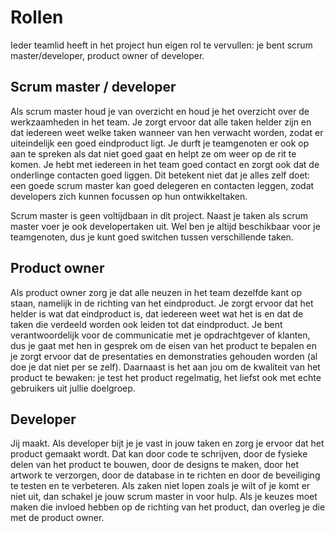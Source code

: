# Rollen

Ieder teamlid heeft in het project hun eigen rol te vervullen: je bent scrum master/developer, product owner of developer.

## Scrum master / developer

Als scrum master houd je van overzicht en houd je het overzicht over de werkzaamheden in het team. Je zorgt ervoor dat alle taken helder zijn en dat iedereen weet welke taken wanneer van hen verwacht worden, zodat er uiteindelijk een goed eindproduct ligt. Je durft je teamgenoten er ook op aan te spreken als dat niet goed gaat en helpt ze om weer op de rit te komen. Je hebt met iedereen in het team goed contact en zorgt ook dat de onderlinge contacten goed liggen. Dit betekent niet dat je alles zelf doet: een goede scrum master kan goed delegeren en contacten leggen, zodat developers zich kunnen focussen op hun ontwikkeltaken.

Scrum master is geen voltijdbaan in dit project. Naast je taken als scrum master voer je ook developertaken uit. Wel ben je altijd beschikbaar voor je teamgenoten, dus je kunt goed switchen tussen verschillende taken.

## Product owner

Als product owner zorg je dat alle neuzen in het team dezelfde kant op staan, namelijk in de richting van het eindproduct. Je zorgt ervoor dat het helder is wat dat eindproduct is, dat iedereen weet wat het is en dat de taken die verdeeld worden ook leiden tot dat eindproduct. Je bent verantwoordelijk voor de communicatie met je opdrachtgever of klanten, dus je gaat met hen in gesprek om de eisen van het product te bepalen en je zorgt ervoor dat de presentaties en demonstraties gehouden worden (al doe je dat niet per se zelf). Daarnaast is het aan jou om de kwaliteit van het product te bewaken: je test het product regelmatig, het liefst ook met echte gebruikers uit jullie doelgroep.

## Developer

Jij maakt. Als developer bijt je je vast in jouw taken en zorg je ervoor dat het product gemaakt wordt. Dat kan door code te schrijven, door de fysieke delen van het product te bouwen, door de designs te maken, door het artwork te verzorgen, door de database in te richten en door de beveiliging te testen en te verbeteren. Als zaken niet lopen zoals je wilt of je komt er niet uit, dan schakel je jouw scrum master in voor hulp. Als je keuzes moet maken die invloed hebben op de richting van het product, dan overleg je die met de product owner.
